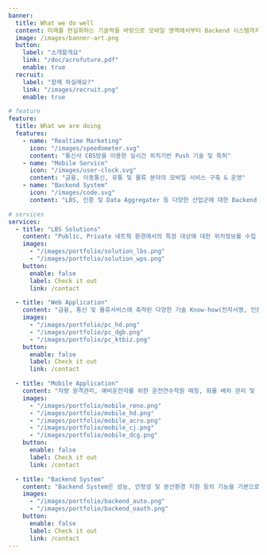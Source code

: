 ```yaml
---
banner:
  title: What we do well
  content: 미래를 현실화하는 기술력을 바탕으로 모바일 영역에서부터 Backend 시스템까지 다양한 IT환경에 최적의 서비스를 제공합니다.
  image: /images/banner-art.png
  button:
    label: "소개할게요"
    link: "/doc/acrofuture.pdf"
    enable: true
  recruit:
    label: "함께 하실래요?"
    link: "/images/recruit.png"
    enable: true

# feature
feature:
  title: What we are doing
  features:
    - name: "Realtime Marketing"
      icon: "/images/speedometer.svg"
      content: "통신사 CBS망을 이용한 실시간 위치기반 Push 기술 및 특허"
    - name: "Mobile Service"
      icon: "/images/user-clock.svg"
      content: "금융, 이동통신, 유통 및 물류 분야의 모바일 서비스 구축 & 운영"
    - name: "Backend System"
      icon: "/images/code.svg"
      content: "LBS, 인증 및 Data Aggregater 등 다양한 산업군에 대한 Backend 구축 & 운영"

# services
services:
  - title: "LBS Solutions"
    content: "Public, Private 네트웍 환경에서의 특정 대상에 대한 위치정보를 수집 및 제공하고자 할 경우 LBS Solution을 이용하실 수 있습니다. 국가재난안전망사업에 도입된 솔루션은 성능과 안정성을 입증하였으며, 다양한 서비스환경을 고려한 Cross-platform을 지원하고 있습니다."
    images:
      - "/images/portfolio/solution_lbs.png"
      - "/images/portfolio/solution_wps.png"
    button:
      enable: false
      label: Check it out
      link: /contact

  - title: "Web Application"
    content: "금융, 통신 및 물류서비스에 축적된 다양한 기술 Know-how(전자서명, 인증, OCR, 보안 등)를 기반으로 고객서비스부터 Admin Web까지, MSA로 제공되는 우리만의 서비스를 지금 만날 수 있습니다."
    images:
      - "/images/portfolio/pc_hd.png"
      - "/images/portfolio/pc_dgb.png"
      - "/images/portfolio/pc_ktbiz.png"
    button:
      enable: false
      label: Check it out
      link: /contact

  - title: "Mobile Application"
    content: "차량 원격관리, 예비운전자를 위한 운전연수학원 매칭, 화물 배차 관리 및 화물전용 네비게이션 제공 등... 모바일 OS 기반의 서비스를 제공합니다. 자체 개발한 CBS SDK는 안드로이드 기반의 실시간 마케팅 SDK로 관련 특허를 보유하고 있으며, 이통사를 통하여 서비스를 제공하고 있습니다."
    images:
      - "/images/portfolio/mobile_reno.png"
      - "/images/portfolio/mobile_hd.png"
      - "/images/portfolio/mobile_acro.png"
      - "/images/portfolio/mobile_cj.png"
      - "/images/portfolio/mobile_dcg.png"
    button:
      enable: false
      label: Check it out
      link: /contact

  - title: "Backend System"
    content: "Backend System은 성능, 안정성 및 분산환경 지원 등의 기능을 기본으로 제공하여야 합니다. 당사는 AWS(Amazon Web Service) 환경의 MSA를 이용한 Global Service Infra를 국내 기업에 제공 중이며, OAuth 2.0(개방형 표준 프로토콜)기반의 인증시스템 구축을 포함하여 현재 국내 이동통신사 LBS Infra에 대한 개발&운영 업무 등을 수행하고 있습니다."
    images:
      - "/images/portfolio/backend_auto.png"
      - "/images/portfolio/backend_oauth.png"
    button:
      enable: false
      label: Check it out
      link: /contact
---
```

